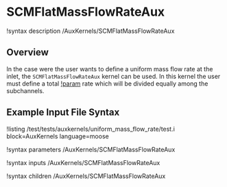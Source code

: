 # SCMFlatMassFlowRateAux

!syntax description /AuxKernels/SCMFlatMassFlowRateAux

## Overview

<!-- -->

In the case were the user wants to define a uniform mass flow rate at the inlet, the `SCMFlatMassFlowRateAux`
kernel can be used. In this kernel the user must define a total [!param](/AuxKernels/SCMFlatMassFlowRateAux/mass_flow) rate  which will be divided equally among the subchannels.

## Example Input File Syntax

!listing /test/tests/auxkernels/uniform_mass_flow_rate/test.i block=AuxKernels language=moose

!syntax parameters /AuxKernels/SCMFlatMassFlowRateAux

!syntax inputs /AuxKernels/SCMFlatMassFlowRateAux

!syntax children /AuxKernels/SCMFlatMassFlowRateAux
